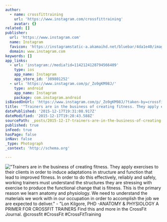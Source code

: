 ```yaml
---
author:
  - name: crossfittraining
    url: 'https://www.instagram.com/crossfittraining'
    avatar: {}
related: []
publisher:
  url: 'https://www.instagram.com'
  name: Instagram
  favicon: 'https://instagramstatic-a.akamaihd.net/bluebar/4da1e40/images/ico/favicon.ico'
  domain: www.instagram.com
keywords: []
app_links:
  - url: 'instagram://media?id=1142124128794566409'
    type: ios
    app_name: Instagram
    app_store_id: '389801252'
  - url: 'https://www.instagram.com/p/_Zo9gKM98J/'
    type: android
    app_name: Instagram
    package: com.instagram.android
isBasedOnUrl: 'https://www.instagram.com/p/_Zo9gKM98J/?taken-by=crossfittraining'
title: '"Trainers are in the business of creating fitness. They apply exercises to their clients in order to induce adaptations in structure and function that lead to improved fitness. In order to do this effectively, reliably and safely, working trainers must understand the structures they are stressing with exercise to produce the functional change that is fitness. This is the primary reason we learn anatomy and physiology. We need to understand the materials we work with in our occupation in order to accomplish the job we are expected to deliver." - "Lon Kilgore, PHD -ANATOMY & PHYSIOLOGY A PRIMER FOR CROSSFIT TRAINERS Find this and more in the CrossFit Journal. @crossfit #CrossFit #CrossFitTraining'
datePublished: '2015-12-17T19:31:08.917Z'
dateModified: '2015-12-17T19:28:43.588Z'
sourcePath: _posts/2015-12-17-trainers-are-in-the-business-of-creating-fitness-they-appl.md
published: true
inFeed: true
hasPage: false
inNav: false
_type: Photograph
_context: 'http://schema.org'

---
```

!["Trainers are in the business of creating fitness&period; They apply exercises to their clients in order to induce adaptations in structure and function that lead to improved fitness&period; In order to do this effectively&comma; reliably and safely&comma; working trainers must understand the structures they are stressing with exercise to produce the functional change that is fitness&period; This is the primary reason we learn anatomy and physiology&period; We need to understand the materials we work with in our occupation in order to accomplish the job we are expected to deliver&period;" - "Lon Kilgore&comma; PHD -ANATOMY & PHYSIOLOGY A PRIMER FOR CROSSFIT TRAINERS Find this and more in the CrossFit Journal&period; &commat;crossfit &num;CrossFit &num;CrossFitTraining](https://scontent.cdninstagram.com/hphotos-xfa1/t51.2885-15/s480x480/e35/12357923_199877847020290_1867576565_n.jpg)